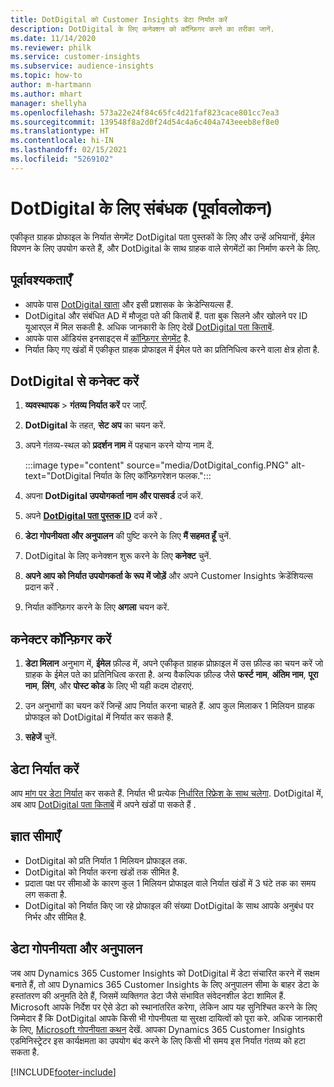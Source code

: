 ```yaml
---
title: DotDigital को Customer Insights डेटा निर्यात करें
description: DotDigital के लिए कनेक्शन को कॉन्फ़िगर करने का तरीका जानें.
ms.date: 11/14/2020
ms.reviewer: philk
ms.service: customer-insights
ms.subservice: audience-insights
ms.topic: how-to
author: m-hartmann
ms.author: mhart
manager: shellyha
ms.openlocfilehash: 573a22e24f84c65fc4d21faf823cace801cc7ea3
ms.sourcegitcommit: 139548f8a2d0f24d54c4a6c404a743eeeb8ef8e0
ms.translationtype: HT
ms.contentlocale: hi-IN
ms.lasthandoff: 02/15/2021
ms.locfileid: "5269102"
---
```

# <a name="connector-for-dotdigital-preview"></a>DotDigital के लिए संबंधक (पूर्वावलोकन)

एकीकृत ग्राहक प्रोफाइल के निर्यात सेगमेंट DotDigital पता पुस्तकों के लिए और उन्हें अभियानों, ईमेल विपणन के लिए उपयोग करते हैं, और DotDigital के साथ ग्राहक वाले सेगमेंटों का निर्माण करने के लिए. 

## <a name="prerequisites"></a>पूर्वावश्यकताएँ

-   आपके पास [DotDigital खाता](https://dotdigital.com/) और इसी प्रशासक के क्रेडेन्सियल्स हैं.
-   DotDigital और संबंधित AD में मौजूदा पते की किताबें हैं. पता बुक सिलने और खोलने पर ID यूआरएल में मिल सकती है. अधिक जानकारी के लिए देखें [DotDigital पता किताबें](https://support.dotdigital.com/hc/articles/212211968-Creating-an-address-book).
-   आपके पास ऑडियंस इनसाइट्स में [कॉन्फ़िगर सेगमेंट](segments.md) है.
-   निर्यात किए गए खंडों में एकीकृत ग्राहक प्रोफाइल में ईमेल पते का प्रतिनिधित्व करने वाला क्षेत्र होता है.

## <a name="connect-to-dotdigital"></a>DotDigital से कनेक्ट करें

1. **व्यवस्थापक** > **गंतव्य निर्यात करें** पर जाएँ.

1. **DotDigital** के तहत, **सेट अप** का चयन करें.

1. अपने गंतव्य-स्थल को **प्रदर्शन नाम** में पहचान करने योग्य नाम दें.

   :::image type="content" source="media/DotDigital_config.PNG" alt-text="DotDigital निर्यात के लिए कॉन्फ़िगरेशन फलक.":::

1. अपना **DotDigital उपयोगकर्ता नाम और पासवर्ड** दर्ज करें.

1. अपने **[DotDigital पता पुस्तक ID](https://support.dotdigital.com/hc/articles/212211968-Creating-an-address-book)** दर्ज करें .

1. **डेटा गोपनीयता और अनुपालन** की पुष्टि करने के लिए **मैं सहमत हूँ** चुनें.

1. DotDigital के लिए कनेक्शन शुरू करने के लिए **कनेक्ट** चुनें.

1. **अपने आप को निर्यात उपयोगकर्ता के रूप में जोड़ें** और अपने Customer Insights क्रेडेंशियल्स प्रदान करें .

1. निर्यात कॉन्फ़िगर करने के लिए **अगला** चयन करें.

## <a name="configure-the-connector"></a>कनेक्टर कॉन्फ़िगर करें

1. **डेटा मिलान** अनुभाग में, **ईमेल** फ़ील्ड में, अपने एकीकृत ग्राहक प्रोफ़ाइल में उस फ़ील्ड का चयन करें जो ग्राहक के ईमेल पते का प्रतिनिधित्व करता है. अन्य वैकल्पिक फ़ील्ड जैसे **फर्स्ट नाम**, **अंतिम नाम**, **पूरा नाम**, **लिंग**, और **पोस्ट कोड** के लिए भी यही कदम दोहराएं.

1. उन अनुभागों का चयन करें जिन्हें आप निर्यात करना चाहते हैं. आप कुल मिलाकर 1 मिलियन ग्राहक प्रोफाइल को DotDigital में निर्यात कर सकते हैं.

1. **सहेजें** चुनें.

## <a name="export-the-data"></a>डेटा निर्यात करें

आप [मांग पर डेटा निर्यात](export-destinations.md) कर सकते हैं. निर्यात भी प्रत्येक [निर्धारित रिफ्रेश के साथ चलेगा](system.md#schedule-tab). DotDigital में, अब आप [DotDigital पता किताबें](https://support.dotdigital.com/hc/articles/212211968-Creating-an-address-book) में अपने खंडों पा सकते हैं .

## <a name="known-limitations"></a>ज्ञात सीमाएँ

- DotDigital को प्रति निर्यात 1 मिलियन प्रोफाइल तक.
- DotDigital को निर्यात करना खंडों तक सीमित है.
- प्रदाता पक्ष पर सीमाओं के कारण कुल 1 मिलियन प्रोफाइल वाले निर्यात खंडों में 3 घंटे तक का समय लग सकता है. 
- DotDigital को निर्यात किए जा रहे प्रोफाइल की संख्या DotDigital के साथ आपके अनुबंध पर निर्भर और सीमित है.

## <a name="data-privacy-and-compliance"></a>डेटा गोपनीयता और अनुपालन

जब आप Dynamics 365 Customer Insights को DotDigital में डेटा संचारित करने में सक्षम बनाते हैं, तो आप Dynamics 365 Customer Insights के लिए अनुपालन सीमा के बाहर डेटा के हस्तांतरण की अनुमति देते हैं, जिसमें व्यक्तिगत डेटा जैसे संभावित संवेदनशील डेटा शामिल हैं. Microsoft आपके निर्देश पर ऐसे डेटा को स्थानांतरित करेगा, लेकिन आप यह सुनिश्चित करने के लिए जिम्मेदार हैं कि DotDigital आपके किसी भी गोपनीयता या सुरक्षा दायित्वों को पूरा करे. अधिक जानकारी के लिए, [Microsoft गोपनीयता कथन](https://go.microsoft.com/fwlink/?linkid=396732) देखें.
आपका Dynamics 365 Customer Insights एडमिनिस्ट्रेटर इस कार्यक्षमता का उपयोग बंद करने के लिए किसी भी समय इस निर्यात गंतव्य को हटा सकता है.


[!INCLUDE[footer-include](../includes/footer-banner.md)]